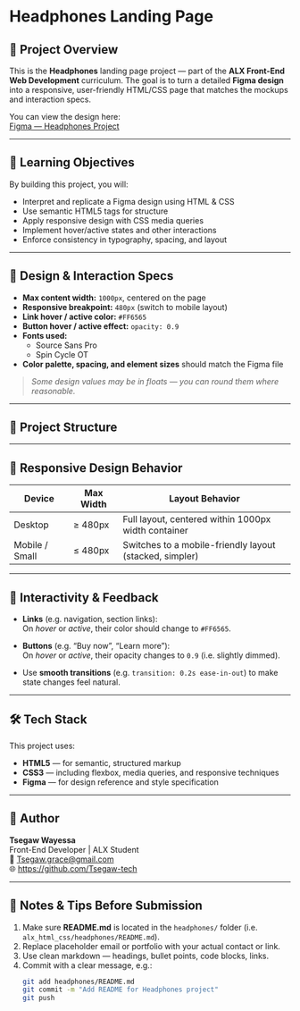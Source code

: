 # Headphones Landing Page

## 📄 Project Overview  
This is the **Headphones** landing page project — part of the **ALX Front-End Web Development** curriculum. The goal is to turn a detailed **Figma design** into a responsive, user-friendly HTML/CSS page that matches the mockups and interaction specs.

You can view the design here:  
[Figma — Headphones Project](https://www.figma.com/design/LvifqmyAv9u0zqLkxwxfMX/a5366bbd595c643993665e2a28909370a7e12c66?node-id=0-2&t=orMfO74cI4mepUIb-1)

---

## 🎯 Learning Objectives
By building this project, you will:
- Interpret and replicate a Figma design using HTML & CSS  
- Use semantic HTML5 tags for structure  
- Apply responsive design with CSS media queries  
- Implement hover/active states and other interactions  
- Enforce consistency in typography, spacing, and layout  

---

## 🧷 Design & Interaction Specs

- **Max content width:** `1000px`, centered on the page  
- **Responsive breakpoint:** `480px` (switch to mobile layout)  
- **Link hover / active color:** `#FF6565`  
- **Button hover / active effect:** `opacity: 0.9`  
- **Fonts used:**  
  - Source Sans Pro  
  - Spin Cycle OT  
- **Color palette, spacing, and element sizes** should match the Figma file  

> _Some design values may be in floats — you can round them where reasonable._

---

## 📂 Project Structure


---

## 📱 Responsive Design Behavior

| Device      | Max Width | Layout Behavior                                      |
|-------------|------------|--------------------------------------------------------|
| Desktop     | ≥ 480px     | Full layout, centered within 1000px width container     |
| Mobile / Small | ≤ 480px | Switches to a mobile-friendly layout (stacked, simpler) |

---

## 🔁 Interactivity & Feedback

- **Links** (e.g. navigation, section links):  
  On *hover* or *active*, their color should change to `#FF6565`.

- **Buttons** (e.g. “Buy now”, “Learn more”):  
  On *hover* or *active*, their opacity changes to `0.9` (i.e. slightly dimmed).

- Use **smooth transitions** (e.g. `transition: 0.2s ease-in-out`) to make state changes feel natural.

---

## 🛠️ Tech Stack

This project uses:

- **HTML5** — for semantic, structured markup  
- **CSS3** — including flexbox, media queries, and responsive techniques  
- **Figma** — for design reference and style specification  

---

## 👤 Author

**Tsegaw Wayessa**  
Front-End Developer | ALX Student  
📧 Tsegaw.grace@gmail.com  
🌐 https://github.com/Tsegaw-tech

---

## 📌 Notes & Tips Before Submission

1. Make sure **README.md** is located in the `headphones/` folder (i.e. `alx_html_css/headphones/README.md`).  
2. Replace placeholder email or portfolio with your actual contact or link.  
3. Use clean markdown — headings, bullet points, code blocks, links.  
4. Commit with a clear message, e.g.:  
   ```bash
   git add headphones/README.md
   git commit -m "Add README for Headphones project"
   git push
